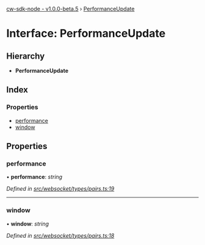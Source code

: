 [cw-sdk-node - v1.0.0-beta.5](../README.md) › [PerformanceUpdate](performanceupdate.md)

# Interface: PerformanceUpdate

## Hierarchy

* **PerformanceUpdate**

## Index

### Properties

* [performance](performanceupdate.md#performance)
* [window](performanceupdate.md#window)

## Properties

###  performance

• **performance**: *string*

*Defined in [src/websocket/types/pairs.ts:19](https://github.com/cryptowatch/cw-sdk-node/blob/ce1c44e/src/websocket/types/pairs.ts#L19)*

___

###  window

• **window**: *string*

*Defined in [src/websocket/types/pairs.ts:18](https://github.com/cryptowatch/cw-sdk-node/blob/ce1c44e/src/websocket/types/pairs.ts#L18)*

